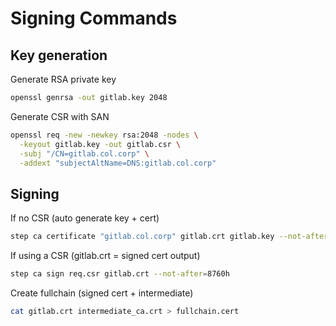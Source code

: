 # Signing Commands

## Key generation
Generate RSA private key
```bash
openssl genrsa -out gitlab.key 2048
```

Generate CSR with SAN
``` bash
openssl req -new -newkey rsa:2048 -nodes \
  -keyout gitlab.key -out gitlab.csr \
  -subj "/CN=gitlab.col.corp" \
  -addext "subjectAltName=DNS:gitlab.col.corp"
```

## Signing
If no CSR (auto generate key + cert)
```bash
step ca certificate "gitlab.col.corp" gitlab.crt gitlab.key --not-after=8760h
```
If using a CSR (gitlab.crt = signed cert output)
```bash
step ca sign req.csr gitlab.crt --not-after=8760h
```

Create fullchain (signed cert + intermediate)
```bash
cat gitlab.crt intermediate_ca.crt > fullchain.cert
```
